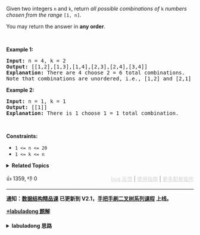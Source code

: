 <p>Given two integers <code>n</code> and <code>k</code>, return <em>all possible combinations of</em> <code>k</code> <em>numbers chosen from the range</em> <code>[1, n]</code>.</p>

<p>You may return the answer in <strong>any order</strong>.</p>

<p>&nbsp;</p> 
<p><strong class="example">Example 1:</strong></p>

<pre>
<strong>Input:</strong> n = 4, k = 2
<strong>Output:</strong> [[1,2],[1,3],[1,4],[2,3],[2,4],[3,4]]
<strong>Explanation:</strong> There are 4 choose 2 = 6 total combinations.
Note that combinations are unordered, i.e., [1,2] and [2,1] are considered to be the same combination.
</pre>

<p><strong class="example">Example 2:</strong></p>

<pre>
<strong>Input:</strong> n = 1, k = 1
<strong>Output:</strong> [[1]]
<strong>Explanation:</strong> There is 1 choose 1 = 1 total combination.
</pre>

<p>&nbsp;</p> 
<p><strong>Constraints:</strong></p>

<ul> 
 <li><code>1 &lt;= n &lt;= 20</code></li> 
 <li><code>1 &lt;= k &lt;= n</code></li> 
</ul>

<details><summary><strong>Related Topics</strong></summary>回溯</details><br>

<div>👍 1359, 👎 0<span style='float: right;'><span style='color: gray;'><a href='https://github.com/labuladong/fucking-algorithm/discussions/939' target='_blank' style='color: lightgray;text-decoration: underline;'>bug 反馈</a> | <a href='https://labuladong.gitee.io/article/fname.html?fname=jb插件简介' target='_blank' style='color: lightgray;text-decoration: underline;'>使用指南</a> | <a href='https://labuladong.github.io/algo/images/others/%E5%85%A8%E5%AE%B6%E6%A1%B6.jpg' target='_blank' style='color: lightgray;text-decoration: underline;'>更多配套插件</a></span></span></div>

<div id="labuladong"><hr>

**通知：[数据结构精品课](https://aep.h5.xeknow.com/s/1XJHEO) 已更新到 V2.1，[手把手刷二叉树系列课程](https://aep.xet.tech/s/3YGcq3) 上线。**



<p><strong><a href="https://labuladong.github.io/article/slug.html?slug=combinations" target="_blank">⭐️labuladong 题解</a></strong></p>
<details><summary><strong>labuladong 思路</strong></summary>

## 基本思路

> 本文有视频版：[回溯算法秒杀所有排列/组合/子集问题](https://www.bilibili.com/video/BV1Yt4y1t7dK)

PS：这道题在[《算法小抄》](https://item.jd.com/12759911.html) 的第 293 页。

这也是典型的回溯算法，`k` 限制了树的高度，`n` 限制了树的宽度，继续套我们以前讲过的 [回溯算法模板框架](https://labuladong.github.io/article/fname.html?fname=回溯算法详解修订版) 就行了：

![](https://labuladong.github.io/pictures/子集/2.jpg)

**详细题解：[回溯算法秒杀所有排列/组合/子集问题](https://labuladong.github.io/article/fname.html?fname=子集排列组合)**

**标签：[回溯算法](https://mp.weixin.qq.com/mp/appmsgalbum?__biz=MzAxODQxMDM0Mw==&action=getalbum&album_id=2122002916411604996)，[数学](https://mp.weixin.qq.com/mp/appmsgalbum?__biz=MzAxODQxMDM0Mw==&action=getalbum&album_id=2122023604245659649)**

## 解法代码

提示：🟢 标记的是我写的解法代码，🤖 标记的是 chatGPT 翻译的多语言解法代码。如有错误，可以 [点这里](https://github.com/labuladong/fucking-algorithm/issues/1113) 反馈和修正。

<div class="tab-panel"><div class="tab-nav">
<button data-tab-item="cpp" class="tab-nav-button btn active" data-tab-group="default" onclick="switchTab(this)">cpp🟢</button>

<button data-tab-item="python" class="tab-nav-button btn " data-tab-group="default" onclick="switchTab(this)">python🤖</button>

<button data-tab-item="java" class="tab-nav-button btn " data-tab-group="default" onclick="switchTab(this)">java🤖</button>

<button data-tab-item="go" class="tab-nav-button btn " data-tab-group="default" onclick="switchTab(this)">go🤖</button>

<button data-tab-item="javascript" class="tab-nav-button btn " data-tab-group="default" onclick="switchTab(this)">javascript🤖</button>
</div><div class="tab-content">
<div data-tab-item="cpp" class="tab-item active" data-tab-group="default"><div class="highlight">

```cpp
class backtracking.backtracking.round2.backtracking.round2.backtracking.round2.Solution {
    public:

    vector<vector<int>>res;
    vector<vector<int>> combine(int n, int k) {
        if (k <= 0 || n <= 0) return res;
        vector<int> track;
        backtrack(n, k, 1, track);
        return res;
    }

    void backtrack(int n, int k, int start, vector<int>& track) {
        // 到达树的底部
        if (k == track.size()) {
            res.push_back(track);
            return;
        }
        // 注意 i 从 start 开始递增
        for (int i = start; i <= n; i++) {
            // 做选择
            track.push_back(i);
            backtrack(n, k, i + 1, track);
            // 撤销选择
            track.pop_back();
        }
    }
};
```

</div></div>

<div data-tab-item="python" class="tab-item " data-tab-group="default"><div class="highlight">

```python
# 注意：python 代码由 chatGPT🤖 根据我的 cpp 代码翻译，旨在帮助不同背景的读者理解算法逻辑。
# 本代码已经通过力扣的测试用例，应该可直接成功提交。

class backtracking.backtracking.round2.backtracking.round2.backtracking.round2.Solution:
    def __init__(self):
        self.res = []

    def combine(self, n: int, k: int) -> List[List[int]]:
        if k <= 0 or n <= 0:
            return self.res
        track = []
        self.backtrack(n, k, 1, track)
        return self.res

    def backtrack(self, n: int, k: int, start: int, track: List[int]) -> None:
        # 到达树的底部
        if k == len(track):
            self.res.append(track[:])
            return
        # 注意 i 从 start 开始递增
        for i in range(start, n + 1):
            # 做选择
            track.append(i)
            self.backtrack(n, k, i + 1, track)
            # 撤销选择
            track.pop()
```

</div></div>

<div data-tab-item="java" class="tab-item " data-tab-group="default"><div class="highlight">

```java
// 注意：java 代码由 chatGPT🤖 根据我的 cpp 代码翻译，旨在帮助不同背景的读者理解算法逻辑。
// 本代码已经通过力扣的测试用例，应该可直接成功提交。

class backtracking.backtracking.round2.backtracking.round2.backtracking.round2.Solution {
    List<List<Integer>> res = new LinkedList<>();

    public List<List<Integer>> combine(int n, int k) {
        if (k <= 0 || n <= 0) {
            return res;
        }
        List<Integer> track = new LinkedList<>();
        backtrack(n, k, 1, track);
        return res;
    }

    void backtrack(int n, int k, int start, List<Integer> track) {
        // 到达树的底部
        if (k == track.size()) {
            res.add(new LinkedList<>(track));
            return;
        }
        // 注意 i 从 start 开始递增
        for (int i = start; i <= n; i++) {
            // 做选择
            track.add(i);
            backtrack(n, k, i + 1, track);
            // 撤销选择
            track.remove(track.size() - 1);
        }
    }
}
```

</div></div>

<div data-tab-item="go" class="tab-item " data-tab-group="default"><div class="highlight">

```go
// 注意：go 代码由 chatGPT🤖 根据我的 cpp 代码翻译，旨在帮助不同背景的读者理解算法逻辑。
// 本代码已经通过力扣的测试用例，应该可直接成功提交。

func combine(n int, k int) [][]int {
    res := [][]int{}
    if k <= 0 || n <= 0 {
        return res
    }
    track := []int{}
    backtrack := func(n, k, start int, track []int) {}
    backtrack = func(n, k, start int, track []int) {
        // 到达树的底部
        if k == len(track) {
            ans := make([]int, k)
            copy(ans, track)
            res = append(res, ans)
            return
        }
        // 注意 i 从 start 开始递增
        for i := start; i <= n; i++ {
            // 做选择
            track = append(track, i)
            backtrack(n, k, i+1, track)
            // 撤销选择
            track = track[:len(track)-1]
        }
    }
    backtrack(n, k, 1, track)
    return res
}
```

</div></div>

<div data-tab-item="javascript" class="tab-item " data-tab-group="default"><div class="highlight">

```javascript
// 注意：javascript 代码由 chatGPT🤖 根据我的 cpp 代码翻译，旨在帮助不同背景的读者理解算法逻辑。
// 本代码已经通过力扣的测试用例，应该可直接成功提交。

var combine = function(n, k) {
    let res = [];
    if (k <= 0 || n <= 0) return res;
    let track = [];
    backtrack(n, k, 1, track, res);
    return res;
};

var backtrack = function(n, k, start, track, res) {
    // 到达树的底部
    if (k === track.length) {
        res.push([...track]);
        return;
    }
    // 注意 i 从 start 开始递增
    for (let i = start; i <= n; i++) {
        // 做选择
        track.push(i);
        backtrack(n, k, i + 1, track, res);
        // 撤销选择
        track.pop();
    }
};

// Example usage
console.log(combine(4, 2)); // [[1,2],[1,3],[1,4],[2,3],[2,4],[3,4]]
```

</div></div>
</div></div>

**类似题目**：
  - [216. 组合总和 III 🟠](/problems/combination-sum-iii)
  - [39. 组合总和 🟠](/problems/combination-sum)
  - [40. 组合总和 II 🟠](/problems/combination-sum-ii)
  - [46. 全排列 🟠](/problems/permutations)
  - [47. 全排列 II 🟠](/problems/permutations-ii)
  - [78. 子集 🟠](/problems/subsets)
  - [90. 子集 II 🟠](/problems/subsets-ii)
  - [剑指 Offer II 079. 所有子集 🟠](/problems/TVdhkn)
  - [剑指 Offer II 080. 含有 k 个元素的组合 🟠](/problems/uUsW3B)
  - [剑指 Offer II 081. 允许重复选择元素的组合 🟠](/problems/Ygoe9J)
  - [剑指 Offer II 082. 含有重复元素集合的组合 🟠](/problems/4sjJUc)
  - [剑指 Offer II 083. 没有重复元素集合的全排列 🟠](/problems/VvJkup)
  - [剑指 Offer II 084. 含有重复元素集合的全排列 🟠](/problems/7p8L0Z)

</details>
</div>



